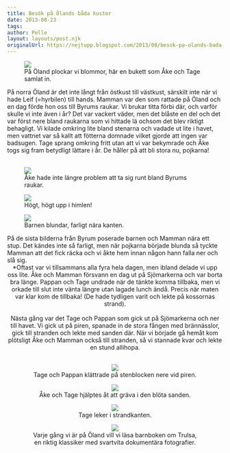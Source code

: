 ```yaml
---
title: Besök på Ölands båda kuster
date: 2013-08-23
tags: 	
author: Pelle
layout: layouts/post.njk
originalUrl: https://nejtupp.blogspot.com/2013/08/besok-pa-olands-bada-kuster.html
---
```




<figure>
	<img src="../../../../img/O%CC%88land+-+so%CC%88ndag-PERK7039.jpg">
	<figcaption>På Öland plockar vi blommor, här en bukett som Åke och Tage samlat in.</figcaption>
</figure>På norra Öland är det inte långt från östkust till västkust, särskilt inte när vi hade Leif (=hyrbilen) till hands. Mamman var den som rattade på Öland och en dag förde hon oss till Byrums raukar. Vi brukar titta förbi där, och varför skulle vi inte även i år? Det var vackert väder, men det blåste en del och det var först nere bland raukarna som vi hittade lä ochsom det blev riktigt behagligt. Vi kilade omkring lite bland stenarna och vadade ut lite i havet, men vattnet var så kallt att fötterna domnade vilket gjorde att ingen var badsugen. Tage sprang omkring fritt utan att vi var bekymrade och Åke togs sig fram betydligt lättare i år. De håller på att bli stora nu, pojkarna!<br><br>

<figure>
	<img src="../../../../img/O%CC%88land+-+Byrums+raukar-PERK6958.jpg">
	<figcaption>Åke hade inte längre problem att ta sig runt bland Byrums raukar.</figcaption>
</figure>

<figure>
	<img src="../../../../img/O%CC%88land+-+Byrums+raukar-PERK6982.jpg">
	<figcaption>Högt, högt upp i himlen!</figcaption>
</figure>

<figure>
	<img src="../../../../img/O%CC%88land+-+Byrums+raukar-PERK6987.jpg">
	<figcaption>Barnen blundar, farligt nära kanten.</figcaption>
</figure>På de sista bilderna från Byrum poserade barnen och Mamman nära ett stup. Det kändes inte så farligt, men när pojkarna började blunda så tyckte Mamman att det fick räcka och vi åkte hem innan någon hann falla ner och slå sig.<div style="text-align: center;">*Oftast var vi tillsammans alla fyra hela dagen, men ibland delade vi upp oss lite. Åke och Mamman försvann en dag ut på Sjömarkerna och var borta bra länge. Pappan och Tage undrade när de tänkte komma tillbaka, men vi orkade till slut inte vänta längre utan lagade lunch ändå. Precis när maten var klar kom de tillbaka! (De hade tydligen varit och lekte på kossornas strand).<br><br>Nästa gång var det Tage och Pappan som gick ut på Sjömarkerna och ner till havet. Vi gick ut på piren, spanade in de stora fången med brännässlor, gick till stranden och lekte med sanden där. När vi började gå hemåt kom plötsligt Åke och Mamman också till stranden, så vi stannade kvar och lekte en stund allihopa.<br><br>

<figure>
	<img src="../../../../img/O%CC%88land+-+so%CC%88ndag-PERK7057.jpg">
	<figcaption>Tage och Pappan klättrade på stenblocken nere vid piren.</figcaption>
</figure>

<figure>
	<img src="../../../../img/O%CC%88land+-+so%CC%88ndag-PERK7102.jpg">
	<figcaption>Åke och Tage hjälptes åt att gräva i den blöta sanden.</figcaption>
</figure>

<figure>
	<img src="../../../../img/O%CC%88land+-+so%CC%88ndag-PERK7130.jpg">
	<figcaption>Tage leker i strandkanten.</figcaption>
</figure>

<figure>
	<img src="../../../../img/O%CC%88land+-+so%CC%88ndag-PERK7135.jpg">
	<figcaption>Varje gång vi är på Öland vill vi läsa barnboken om Trulsa, <br>en riktig klassiker med svartvita dokumentära fotografier.</figcaption>
</figure>
